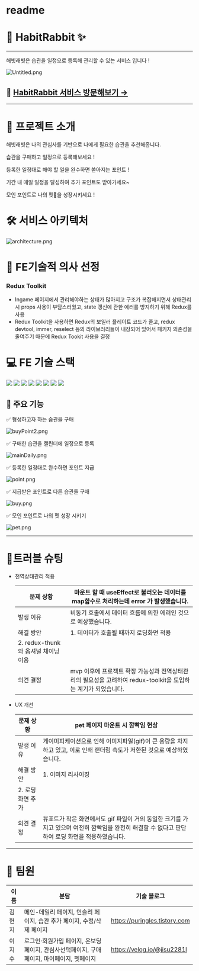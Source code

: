 # readme

# 🐇 **HabitRabbit ✨**

---

해빗래빗은 습관을 일정으로 등록해 관리할 수 있는 서비스 입니다 !

![Untitled.png](readme%20b3aa00ae83594ef0aae50d29c2e746b5/Untitled.png)

## 🐇 [HabitRabbit 서비스 방문해보기 →](https://www.habit-rabbit.shop/)

---

# 🐇 프로젝트 소개

해빗래빗은 나의 관심사를 기반으로 나에게 필요한 습관을 추천해줍니다.

습관을 구매하고 일정으로 등록해보세요 !

등록한 일정대로 해야 할 일을 완수하면 쏟아지는 포인트 !

기간 내 매일 일정을 달성하여 추가 포인트도 받아가세요~

모인 포인트로 나의 펫🐰을 성장시키세요 !

# 🛠️ 서비스 아키텍처

![architecture.png](readme%20b3aa00ae83594ef0aae50d29c2e746b5/architecture.png)

# 🔧 FE기술적 의사 선정

### **Redux Toolkit**

- Ingame 페이지에서 관리해야하는 상태가 많아지고 구조가 복잡해지면서 상태관리 시 props 사용이 부담스러웠고, state 갱신에 관한 에러를 방지하기 위해 Redux를 사용
- Redux Toolkit을 사용하면 Redux의 보일러 플레이트 코드가 줄고, redux devtool, immer, reselect 등의 라이브러리들이 내장되어 있어서 패키지 의존성을 줄여주기 때문에 Redux Tookit 사용을 결정

# ****💻**** FE 기술 스택
<img src="https://img.shields.io/badge/JavaScript-F7DF1E?style=flat-square&logo=JavaScript&logoColor=ffffff"/>
<img src="https://img.shields.io/badge/React-61DAFB?style=flat-square&logo=React&logoColor=ffffff"/>
<img src="https://img.shields.io/badge/Redux-764ABC?style=flat-square&logo=Redux&logoColor=ffffff"/>
<img src="https://img.shields.io/badge/Axios-5A29E4?style=flat-square&logo=Axios&logoColor=ffffff"/>
<img src="https://img.shields.io/badge/styled-components-DB7093?style=flat-square&logo=styled-components&logoColor=ffffff"/>
<img src="https://img.shields.io/badge/JSON Web Tokens-000000?style=flat-square&logo=JSON Web Tokens&logoColor=ffffff"/>
<img src="https://img.shields.io/badge/Vercel-000000?style=flat-square&logo=Vercel&logoColor=ffffff"/>
<img src="https://img.shields.io/badge/GitHub-181717?style=flat-square&logo=GitHub&logoColor=ffffff"/>

## 🐇 주요 기능

✅ 형성하고자 하는 습관을 구매

![buyPoint2.png](readme%20b3aa00ae83594ef0aae50d29c2e746b5/buyPoint2.png)

✅ 구매한 습관을 캘린더에 일정으로 등록

![mainDaily.png](readme%20b3aa00ae83594ef0aae50d29c2e746b5/mainDaily.png)

✅ 등록한 일정대로 완수하면 포인트 지급

![point.png](readme%20b3aa00ae83594ef0aae50d29c2e746b5/point.png)

✅ 지급받은 포인트로 다른 습관들 구매

![buy.png](readme%20b3aa00ae83594ef0aae50d29c2e746b5/buy.png)

✅ 모인 포인트로 나의 펫 성장 시키기

![pet.png](readme%20b3aa00ae83594ef0aae50d29c2e746b5/pet.png)

---

# 📌트러블 슈팅

- 전역상태관리 적용
    
    
    | 문제 상황 | 마운트 할 때 useEffect로 불러오는 데이터를 map함수로 처리하는데 error 가 발생했습니다. |
    | --- | --- |
    | 발생 이유 | 비동기 호출에서 데이터 흐름에 의한 에러인 것으로 예상했습니다. |
    | 해결 방안  | 1.  데이터가 호출될 때까지 로딩화면 적용
    2.  redux-thunk와 옵셔널 체이닝 이용 |
    | 의견 결정 | mvp 이후에 프로젝트 확장 가능성과 전역상태관리의 필요성을 고려하여 redux-toolkit을 도입하는 계기가 되었습니다. |
- UX 개선
    
    
    | 문제 상황 | pet 페이지 마운트 시 깜빡임 현상  |
    | --- | --- |
    | 발생 이유 | 게이미피케이션으로 인해 이미지파일(gif)이 큰 용량을 차지하고 있고, 이로 인해 랜더링 속도가 저한된 것으로 예상하였습니다. |
    | 해결 방안  | 1.  이미지 리사이징
    2.  로딩화면 추가 |
    | 의견 결정 | 뷰포트가 작은 화면에서도 gif 파일이 거의 동일한 크기를 가지고 있으며 여전히 깜빡임을 완전히 해결할 수 없다고 판단하여 로딩 화면을 적용하였습니다. |

---

# 👥 팀원

| 이름 | 분담 | 기술 블로그 |
| --- | --- | --- |
| 김현지 | 메인-데일리 페이지, 먼슬리 페이지, 습관 추가 페이지, 수정/삭제 페이지 | https://puringles.tistory.com |
| 이지수 | 로그인·회원가입 페이지, 온보딩페이지, 관심사선택페이지, 구매페이지, 마이페이지, 펫페이지 | https://velog.io/@jisu2281l |